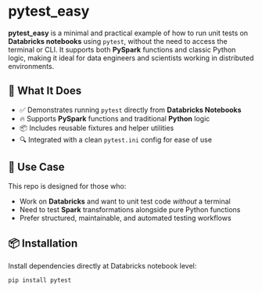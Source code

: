 # pytest_easy

**pytest_easy** is a minimal and practical example of how to run unit tests on **Databricks notebooks** using `pytest`, without the need to access the terminal or CLI. It supports both **PySpark** functions and classic Python logic, making it ideal for data engineers and scientists working in distributed environments.

## 🚀 What It Does

- ✅ Demonstrates running `pytest` directly from **Databricks Notebooks**
- 🔥 Supports **PySpark** functions and traditional **Python** logic
- 📦 Includes reusable fixtures and helper utilities
- 🔍 Integrated with a clean `pytest.ini` config for ease of use

## 🧪 Use Case

This repo is designed for those who:

- Work on **Databricks** and want to unit test code *without* a terminal
- Need to test **Spark** transformations alongside pure Python functions
- Prefer structured, maintainable, and automated testing workflows

## 📦 Installation

Install dependencies directly at Databricks notebook level:

```bash
pip install pytest
```